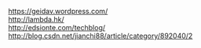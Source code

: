 https://geidav.wordpress.com/  
http://lambda.hk/    
http://edsionte.com/techblog/    
http://blog.csdn.net/jianchi88/article/category/892040/2    



